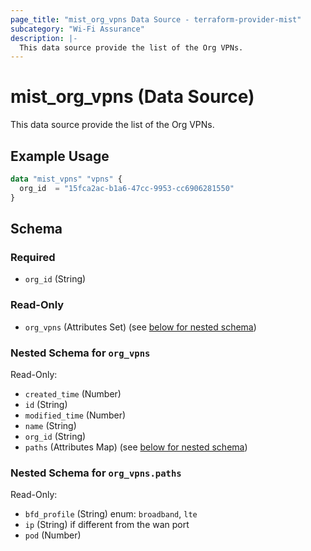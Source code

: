 ```yaml
---
page_title: "mist_org_vpns Data Source - terraform-provider-mist"
subcategory: "Wi-Fi Assurance"
description: |-
  This data source provide the list of the Org VPNs.
---
```


# mist_org_vpns (Data Source)

This data source provide the list of the Org VPNs.


## Example Usage

```terraform
data "mist_vpns" "vpns" {
  org_id  = "15fca2ac-b1a6-47cc-9953-cc6906281550"
}
```

<!-- schema generated by tfplugindocs -->
## Schema

### Required

- `org_id` (String)

### Read-Only

- `org_vpns` (Attributes Set) (see [below for nested schema](#nestedatt--org_vpns))

<a id="nestedatt--org_vpns"></a>
### Nested Schema for `org_vpns`

Read-Only:

- `created_time` (Number)
- `id` (String)
- `modified_time` (Number)
- `name` (String)
- `org_id` (String)
- `paths` (Attributes Map) (see [below for nested schema](#nestedatt--org_vpns--paths))

<a id="nestedatt--org_vpns--paths"></a>
### Nested Schema for `org_vpns.paths`

Read-Only:

- `bfd_profile` (String) enum: `broadband`, `lte`
- `ip` (String) if different from the wan port
- `pod` (Number)